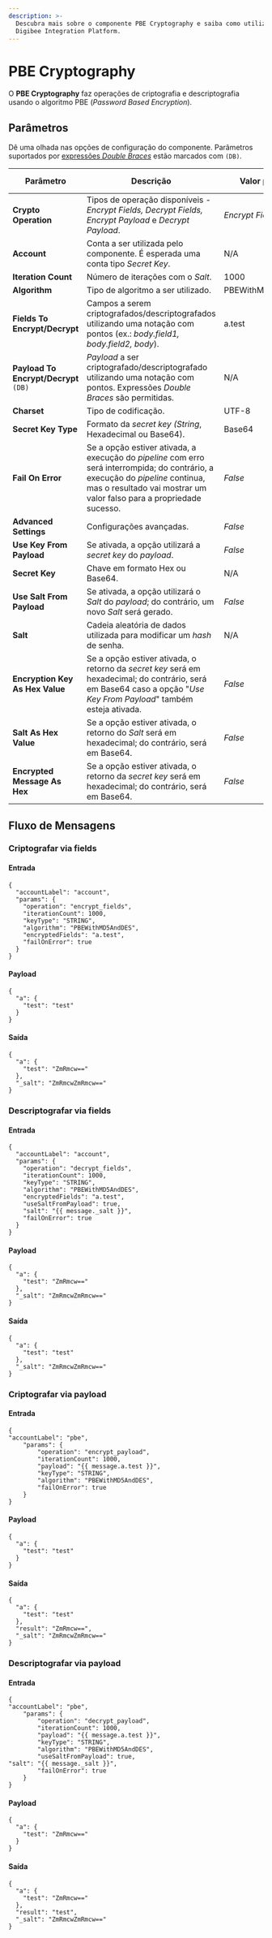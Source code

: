 ```yaml
---
description: >-
  Descubra mais sobre o componente PBE Cryptography e saiba como utilizá-lo na
  Digibee Integration Platform.
---
```


# PBE Cryptography

O **PBE Cryptography** faz operações de criptografia e descriptografia usando o algoritmo PBE (_Password Based Encryption_).

## Parâmetros

Dê uma olhada nas opções de configuração do componente. Parâmetros suportados por [expressões _Double Braces_](https://docs.digibee.com/documentation/v/pt-br/build/double-braces) estão marcados com `(DB)`.

<table data-full-width="true"><thead><tr><th width="186">Parâmetro</th><th width="340">Descrição</th><th width="134.75">Valor padrão</th><th>Tipo de dado</th></tr></thead><tbody><tr><td><strong>Crypto Operation</strong> </td><td>Tipos de operação disponíveis <em>- Encrypt Fields, Decrypt Fields, Encrypt Payload</em> e <em>Decrypt Payload</em>.</td><td><em>Encrypt Fields</em></td><td><em>String</em></td></tr><tr><td><strong>Account</strong> </td><td>Conta a ser utilizada pelo componente. É esperada uma conta tipo <em>Secret Key</em>.</td><td>N/A</td><td><em>String</em></td></tr><tr><td><strong>Iteration Count</strong></td><td>Número de iterações com o <em>Salt</em>.</td><td>1000</td><td>Inteiro</td></tr><tr><td><strong>Algorithm</strong></td><td>Tipo de algoritmo a ser utilizado.</td><td>PBEWithMD5AndDES</td><td><em>String</em></td></tr><tr><td><strong>Fields To Encrypt/Decrypt</strong></td><td>Campos a serem criptografados/descriptografados utilizando uma notação com pontos (ex.: <em>body.field1, body.field2, body</em>).</td><td>a.test</td><td><em>String</em></td></tr><tr><td><strong>Payload To Encrypt/Decrypt</strong> <code>(DB)</code></td><td><em>Payload</em> a ser criptografado/descriptografado utilizando uma notação com pontos. Expressões <em>Double Braces</em> são permitidas.</td><td>N/A</td><td><em>String</em></td></tr><tr><td><strong>Charset</strong></td><td>Tipo de codificação.</td><td>UTF-8</td><td><em>String</em></td></tr><tr><td><strong>Secret Key Type</strong></td><td>Formato da <em>secret key (String</em>, Hexadecimal ou Base64).</td><td>Base64</td><td><em>String</em></td></tr><tr><td><strong>Fail On Error</strong></td><td>Se a opção estiver ativada, a execução do <em>pipeline</em> com erro será interrompida; do contrário, a execução do <em>pipeline</em> continua, mas o resultado vai mostrar um valor falso para a propriedade sucesso.</td><td><em>False</em></td><td>Booleano</td></tr><tr><td><strong>Advanced Settings</strong></td><td>Configurações avançadas.</td><td><em>False</em></td><td>Booleano</td></tr><tr><td><strong>Use Key From Payload</strong></td><td>Se ativada, a opção utilizará a <em>secret key</em> do <em>payload</em>.</td><td><em>False</em></td><td>Booleano</td></tr><tr><td><strong>Secret Key</strong></td><td>Chave em formato Hex ou Base64.</td><td>N/A</td><td><em>String</em></td></tr><tr><td><strong>Use Salt From Payload</strong></td><td>Se ativada, a opção utilizará o <em>Salt</em> do <em>payload</em>; do contrário, um novo <em>Salt</em> será gerado.</td><td><em>False</em></td><td>Booleano</td></tr><tr><td><strong>Salt</strong></td><td>Cadeia aleatória de dados utilizada para modificar um <em>hash</em> de senha.</td><td>N/A</td><td><em>String</em></td></tr><tr><td><strong>Encryption Key As Hex Value</strong></td><td>Se a opção estiver ativada, o retorno da <em>secret key</em> será em hexadecimal; do contrário, será em Base64 caso a opção "<em>Use Key From Payload</em>" também esteja ativada.</td><td><em>False</em></td><td>Booleano</td></tr><tr><td><strong>Salt As Hex Value</strong></td><td>Se a opção estiver ativada, o retorno do <em>Salt</em> será em hexadecimal; do contrário, será em Base64.</td><td><em>False</em></td><td>Booleano</td></tr><tr><td><strong>Encrypted Message As Hex</strong></td><td>Se a opção estiver ativada, o retorno da <em>secret key</em> será em hexadecimal; do contrário, será em Base64.</td><td><em>False</em></td><td>Booleano</td></tr></tbody></table>

## Fluxo de Mensagens <a href="#fluxo-de-mensagens" id="fluxo-de-mensagens"></a>

### Criptografar via fields <a href="#fluxo-de-mensagens" id="fluxo-de-mensagens"></a>

#### **Entrada**

```
{
  "accountLabel": "account",
  "params": {
    "operation": "encrypt_fields",
    "iterationCount": 1000,
    "keyType": "STRING",
    "algorithm": "PBEWithMD5AndDES",
    "encryptedFields": "a.test",
    "failOnError": true
  }
}
```

#### **Payload**

```
{
  "a": {
    "test": "test"
  }
}
```

#### **Saída**

```
{
  "a": {
    "test": "ZmRmcw=="
  },
  "_salt": "ZmRmcwZmRmcw=="
}
```

### Descriptografar via fields

#### **Entrada**

```
{
  "accountLabel": "account",
  "params": {
    "operation": "decrypt_fields",
    "iterationCount": 1000,
    "keyType": "STRING",
    "algorithm": "PBEWithMD5AndDES",
    "encryptedFields": "a.test",
    "useSaltFromPayload": true,
    "salt": "{{ message._salt }}",
    "failOnError": true
  }
}
```

#### **Payload**

```
{
  "a": {
    "test": "ZmRmcw=="
  },
  "_salt": "ZmRmcwZmRmcw=="
}
```

#### **Saída**

```
{
  "a": {
    "test": "test"
  },
  "_salt": "ZmRmcwZmRmcw=="
}

```

### Criptografar via payload <a href="#criptografarvia-payload" id="criptografarvia-payload"></a>

#### **Entrada**

```
{
"accountLabel": "pbe",
    "params": {
        "operation": "encrypt_payload",
        "iterationCount": 1000,
        "payload": "{{ message.a.test }}",
        "keyType": "STRING",
        "algorithm": "PBEWithMD5AndDES",
        "failOnError": true
    }
}
```

#### **Payload**

```
{
  "a": {
    "test": "test"
  }
}
```

#### **Saída**

```
{
  "a": {
    "test": "test"
  },
  "result": "ZmRmcw==",
  "_salt": "ZmRmcwZmRmcw=="
}
```

### Descriptografar via payload <a href="#descriptografar-via-payload" id="descriptografar-via-payload"></a>

#### **Entrada** <a href="#descriptografar-via-payload" id="descriptografar-via-payload"></a>

```
{
"accountLabel": "pbe",
    "params": {
        "operation": "decrypt_payload",
        "iterationCount": 1000,
        "payload": "{{ message.a.test }}",
        "keyType": "STRING",
        "algorithm": "PBEWithMD5AndDES",
        "useSaltFromPayload": true,
"salt": "{{ message._salt }}",
        "failOnError": true
    }
}
```

#### **Payload**

```
{
  "a": {
    "test": "ZmRmcw=="
  }
}
```

#### **Saída**

```
{
  "a": {
    "test": "ZmRmcw=="
  },
  "result": "test",
  "_salt": "ZmRmcwZmRmcw=="
}
```
